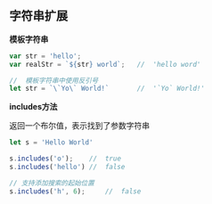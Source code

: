 ## 字符串扩展

**模板字符串**

```javascript
var str = 'hello';
var realStr = `${str} world`;	//	'hello word'

//	模板字符串中使用反引号
let str = `\`Yo\` World!`		//	'`Yo` World!'
```

**includes方法**

返回一个布尔值，表示找到了参数字符串

```javascript
let s = 'Hello World'

s.includes('o');	//	true
s.includes('hello')	//	false

// 支持添加搜索的起始位置
s.includes('h', 6);		//	false
```

